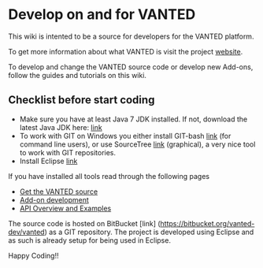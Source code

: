 # Develop on and for VANTED
This wiki is intented to be a source for developers for the VANTED platform. 

To get more information about what VANTED is visit the project [website](https://immersive-analytics.infotech.monash.edu/vanted).

To develop and change the VANTED source code or develop new Add-ons, follow the guides and tutorials on this wiki.

## Checklist before start coding
* Make sure you have at least Java 7 JDK installed. If not, download the latest Java JDK here: [link](http://www.oracle.com/technetwork/java/javase/downloads/index.html)
* To work with GIT on Windows you either install GIT-bash [link](https://msysgit.github.io/) (for command line users), or use SourceTree [link](https://www.sourcetreeapp.com/) (graphical), a very nice tool to work with GIT repositories. 
* Install Eclipse [link](http://www.eclipse.org/downloads/packages/eclipse-ide-java-developers/marsr)

If you have installed all tools read through the following pages

* [Get the VANTED source](Sourcecode.md)
* [Add-on development](AddonDevelopment.md)
* [API Overview and Examples](APIOverviewExamples.md)

The source code is hosted on BitBucket [link] (https://bitbucket.org/vanted-dev/vanted) as a GIT repository. The project is developed using Eclipse and as such is already setup for being used in Eclipse. 


Happy Coding!!
